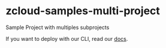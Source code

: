 # zcloud-samples-multi-project
Sample Project with multiples subprojects

If you want to deploy with our CLI, read our [docs](https://docs.zcloud.ws/docs/cli/).
